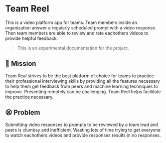 # Team Reel

This is a video platform app for teams. Team members inside an organization answer a regularly scheduled prompt with a video response. Then team members are able to review and rate eachothers videos to provide helpful feedback.

> This is an experimental documentation for the project.

## 🚀 Mission
Team Real strives to be the best platform of choice for teams to practice their professional interviewing skills by providing all the features necessary to help them get feedback from peers and machine learning techniques to improve. Presenting remotely can be challenging. Team Reel helps facilitate the practice necessary.

## 😫 Problem
Submitting video responses to prompts to be reviewed by a team lead and peers is clumbsy and inefficient. Wasting lots of time trying to get everyone to watch eachothers videos and provide responses results in no responses.
